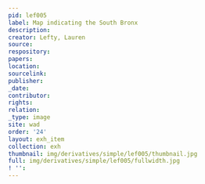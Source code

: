 ```yaml
---
pid: lef005
label: Map indicating the South Bronx
description:
creator: Lefty, Lauren
source:
respository:
papers:
location:
sourcelink:
publisher:
_date:
contributor:
rights:
relation:
_type: image
site: wad
order: '24'
layout: exh_item
collection: exh
thumbnail: img/derivatives/simple/lef005/thumbnail.jpg
full: img/derivatives/simple/lef005/fullwidth.jpg
! '':
---
```

